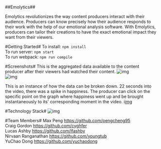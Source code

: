##Emolytics##

Emolytics revolutionizes the way content producers interact with their audience. Producers can know precisely how their audience responds to their work with the help of our emotional analysis software. With Emolytics, producers can tailor their creations to have the exact emotional impact they want from their viewers. 

#Getting Started#
To install: `npm install` <br/>
To run server: `npm start` <br/>
To run webpack: `npm run compile` <br/>

#Screenshots#
This is the aggregated data available to the content producer after their viewers had watched their content.
![img](https://s3.us-east-2.amazonaws.com/thesisreadme/OverviewTop.jpg) <br/>
![img](https://s3.us-east-2.amazonaws.com/thesisreadme/OverviewBottom.jpg) <br/>

This is an instance of how the data can be broken down. 22 seconds into the video, there was a spike in happiness. The producer can click on the specific point on the graph where happiness went up and be brought instantaneously to its' corresponding moment in the video.
i[img](https://s3.us-east-2.amazonaws.com/thesisreadme/DetailedAnalytics.jpg) <br/>

#Technology Stack#
![img](https://s3.us-east-2.amazonaws.com/thesisreadme/TechStack.jpg)

#Team Members#
Max Peng https://github.com/pengcheng95 <br/>
Craig Gordon https://github.com/cyghfer <br/>
Lucas Ashby https://github.com/lfashby <br/>
Nirvaan Ranganathan https://github.com/youngtub <br/>
YuChao Dong https://github.com/yuchaodong <br/>


